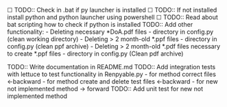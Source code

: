 ☐ TODO:: Check in .bat if py launcher is installed
    ☐ TODO:: If not installed install python and python launcher using
    powershell
    ☐ TODO:: Read about bat scripting how to check if python is installed
TODO:: Add other functionality:
    -   Deleting necessary *DoA.pdf files - directory in config.py (clean working directory)
    -   Deleting > 2 month-old *.ppf files - directory in config.py (clean ppf archive)
    -   Deleting > 2 month-old *.pdf files necessary to create *.ppf files - directory in config.py (Clean pdf archive)

TODO:: Write documentation in README.md
TODO:: Add integration tests with lettuce to test functionality in Renpyable.py
    -   for method correct files <-backward
    -   for method create and delete test files <-backward
    -   for new not implemented method -> forward
TODO:: Add unit test for new not implemented method

